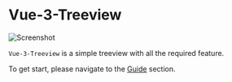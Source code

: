 # Vue-3-Treeview

![Screenshot](/screenshot.png)

`Vue-3-Treeview` is a simple treeview with all the required feature.

To get start, please navigate to the [Guide](guide/getting-started.md) section.

